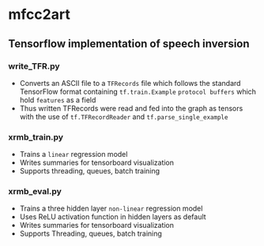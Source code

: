 # mfcc2art

## Tensorflow implementation of speech inversion

### write_TFR.py
- Converts an ASCII file to a `TFRecords` file which follows the standard TensorFlow format containing `tf.train.Example` `protocol buffers` which hold `features` as a field
- Thus written TFRecords were read and fed into the graph as tensors with the use of `tf.TFRecordReader` and `tf.parse_single_example`

### xrmb_train.py
- Trains a `linear` regression model
- Writes summaries for tensorboard visualization
- Supports threading, queues, batch training

### xrmb_eval.py
- Trains a three hidden layer `non-linear` regression model
- Uses ReLU activation function in hidden layers as default
- Writes summaries for tensorboard visualization
- Supports Threading, queues, batch training


